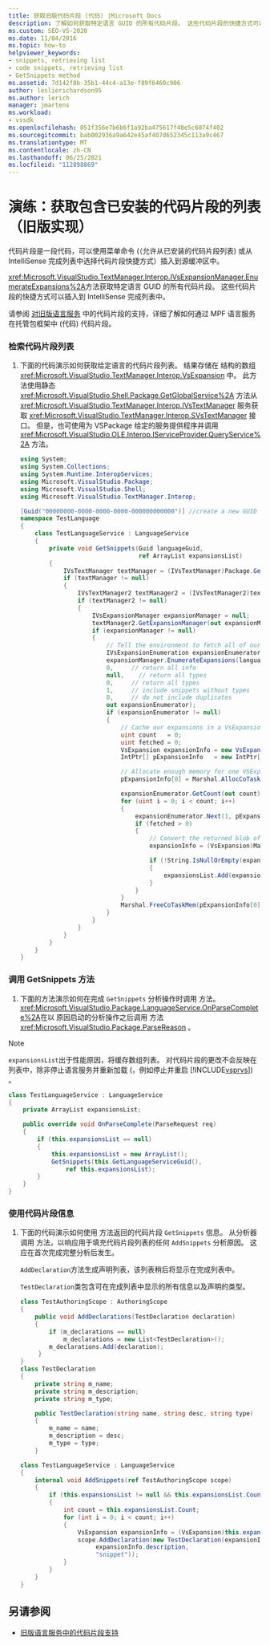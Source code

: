 ```yaml
---
title: 获取旧版代码片段 (代码) |Microsoft Docs
description: 了解如何获取特定语言 GUID 的所有代码片段。 这些代码片段的快捷方式可以插入到 IntelliSense 完成列表中。
ms.custom: SEO-VS-2020
ms.date: 11/04/2016
ms.topic: how-to
helpviewer_keywords:
- snippets, retrieving list
- code snippets, retrieving list
- GetSnippets method
ms.assetid: 7d142f8b-35b1-44c4-a13e-f89f6460c906
author: leslierichardson95
ms.author: lerich
manager: jmartens
ms.workload:
- vssdk
ms.openlocfilehash: 051f356e7b6b6f1a92ba475617f48e5c6074f402
ms.sourcegitcommit: bab002936a9a642e45af407d652345c113a9c467
ms.translationtype: MT
ms.contentlocale: zh-CN
ms.lasthandoff: 06/25/2021
ms.locfileid: "112898869"
---
```

# <a name="walkthrough-getting-a-list-of-installed-code-snippets-legacy-implementation"></a>演练：获取包含已安装的代码片段的列表（旧版实现）
代码片段是一段代码，可以使用菜单命令 (（允许从已安装的代码片段列表) 或从 IntelliSense 完成列表中选择代码片段快捷方式）插入到源缓冲区中。

 <xref:Microsoft.VisualStudio.TextManager.Interop.IVsExpansionManager.EnumerateExpansions%2A>方法获取特定语言 GUID 的所有代码片段。 这些代码片段的快捷方式可以插入到 IntelliSense 完成列表中。

 请参阅 [对旧版语言服务](../../extensibility/internals/support-for-code-snippets-in-a-legacy-language-service.md) 中的代码片段的支持，详细了解如何通过 MPF 语言服务在托管包框架中 (代码) 代码片段。

### <a name="to-retrieve-a-list-of-code-snippets"></a>检索代码片段列表

1. 下面的代码演示如何获取给定语言的代码片段列表。 结果存储在 结构的数组 <xref:Microsoft.VisualStudio.TextManager.Interop.VsExpansion> 中。 此方法使用静态 <xref:Microsoft.VisualStudio.Shell.Package.GetGlobalService%2A> 方法从 <xref:Microsoft.VisualStudio.TextManager.Interop.IVsTextManager> 服务获取 <xref:Microsoft.VisualStudio.TextManager.Interop.SVsTextManager> 接口。 但是，也可使用为 VSPackage 给定的服务提供程序并调用 <xref:Microsoft.VisualStudio.OLE.Interop.IServiceProvider.QueryService%2A> 方法。

    ```csharp
    using System;
    using System.Collections;
    using System.Runtime.InteropServices;
    using Microsoft.VisualStudio.Package;
    using Microsoft.VisualStudio.Shell;
    using Microsoft.VisualStudio.TextManager.Interop;

    [Guid("00000000-0000-0000-0000-000000000000")] //create a new GUID for the language service
    namespace TestLanguage
    {
        class TestLanguageService : LanguageService
        {
            private void GetSnippets(Guid languageGuid,
                                     ref ArrayList expansionsList)
            {
                IVsTextManager textManager = (IVsTextManager)Package.GetGlobalService(typeof(SVsTextManager));
                if (textManager != null)
                {
                    IVsTextManager2 textManager2 = (IVsTextManager2)textManager;
                    if (textManager2 != null)
                    {
                        IVsExpansionManager expansionManager = null;
                        textManager2.GetExpansionManager(out expansionManager);
                        if (expansionManager != null)
                        {
                            // Tell the environment to fetch all of our snippets.
                            IVsExpansionEnumeration expansionEnumerator = null;
                            expansionManager.EnumerateExpansions(languageGuid,
                            0,     // return all info
                            null,    // return all types
                            0,     // return all types
                            1,     // include snippets without types
                            0,     // do not include duplicates
                            out expansionEnumerator);
                            if (expansionEnumerator != null)
                            {
                                // Cache our expansions in a VsExpansion array
                                uint count   = 0;
                                uint fetched = 0;
                                VsExpansion expansionInfo = new VsExpansion();
                                IntPtr[] pExpansionInfo   = new IntPtr[1];

                                // Allocate enough memory for one VSExpansion structure. This memory is filled in by the Next method.
                                pExpansionInfo[0] = Marshal.AllocCoTaskMem(Marshal.SizeOf(expansionInfo));

                                expansionEnumerator.GetCount(out count);
                                for (uint i = 0; i < count; i++)
                                {
                                    expansionEnumerator.Next(1, pExpansionInfo, out fetched);
                                    if (fetched > 0)
                                    {
                                        // Convert the returned blob of data into a structure that can be read in managed code.
                                        expansionInfo = (VsExpansion)Marshal.PtrToStructure(pExpansionInfo[0], typeof(VsExpansion));

                                        if (!String.IsNullOrEmpty(expansionInfo.shortcut))
                                        {
                                            expansionsList.Add(expansionInfo);
                                        }
                                    }
                                }
                                Marshal.FreeCoTaskMem(pExpansionInfo[0]);
                            }
                        }
                    }
                }
            }
        }
    }
    ```

### <a name="to-call-the-getsnippets-method"></a>调用 GetSnippets 方法

1. 下面的方法演示如何在完成 `GetSnippets` 分析操作时调用 方法。 <xref:Microsoft.VisualStudio.Package.LanguageService.OnParseComplete%2A>在以 原因启动的分析操作之后调用 方法 <xref:Microsoft.VisualStudio.Package.ParseReason> 。

> [!NOTE]
> `expansionsList`出于性能原因，将缓存数组列表。 对代码片段的更改不会反映在列表中，除非停止语言服务并重新加载 (，例如停止并重启 [!INCLUDE[vsprvs](../../code-quality/includes/vsprvs_md.md)]) 。

```csharp
class TestLanguageService : LanguageService
{
    private ArrayList expansionsList;

    public override void OnParseComplete(ParseRequest req)
    {
        if (this.expansionsList == null)
        {
            this.expansionsList = new ArrayList();
            GetSnippets(this.GetLanguageServiceGuid(),
                ref this.expansionsList);
        }
    }
}
```

### <a name="to-use-the-snippet-information"></a>使用代码片段信息

1. 下面的代码演示如何使用 方法返回的代码片段 `GetSnippets` 信息。 从分析器调用 方法，以响应用于填充代码片段列表的任何 `AddSnippets` 分析原因。 这应在首次完成完整分析后发生。

     `AddDeclaration`方法生成声明列表，该列表稍后将显示在完成列表中。

     `TestDeclaration`类包含可在完成列表中显示的所有信息以及声明的类型。

    ```csharp
    class TestAuthoringScope : AuthoringScope
    {
        public void AddDeclarations(TestDeclaration declaration)
        {
            if (m_declarations == null)
                m_declarations = new List<TestDeclaration>();
            m_declarations.Add(declaration);
         }
    }
    class TestDeclaration
    {
        private string m_name;
        private string m_description;
        private string m_type;

        public TestDeclaration(string name, string desc, string type)
        {
            m_name = name;
            m_description = desc;
            m_type = type;
        }

    class TestLanguageService : LanguageService
    {
        internal void AddSnippets(ref TestAuthoringScope scope)
        {
            if (this.expansionsList != null && this.expansionsList.Count > 0)
            {
                int count = this.expansionsList.Count;
                for (int i = 0; i < count; i++)
                {
                    VsExpansion expansionInfo = (VsExpansion)this.expansionsList[i];
                    scope.AddDeclaration(new TestDeclaration(expansionInfo.title,
                         expansionInfo.description,
                         "snippet"));
                }
            }
        }
    }

    ```

## <a name="see-also"></a>另请参阅
- [旧版语言服务中的代码片段支持](../../extensibility/internals/support-for-code-snippets-in-a-legacy-language-service.md)
